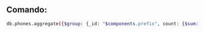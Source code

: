 ## Comando:

```bash
db.phones.aggregate({$group: {_id: "$components.prefix", count: {$sum: 1}}} )
```